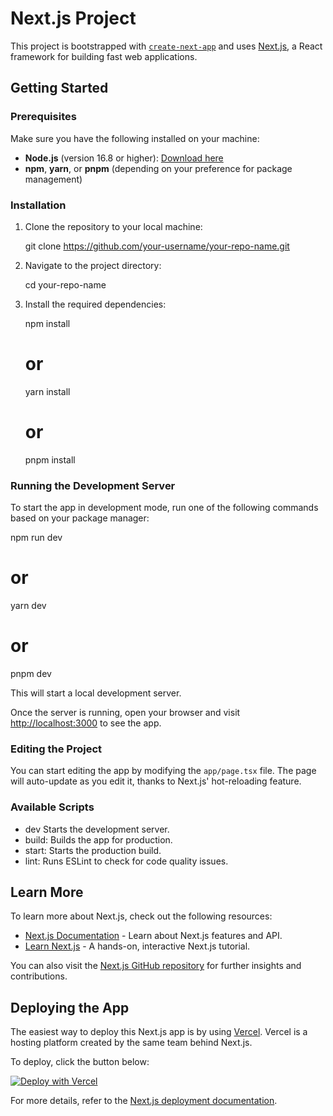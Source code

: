 # Next.js Project

This project is bootstrapped with [`create-next-app`](https://nextjs.org/docs/app/api-reference/cli/create-next-app) and uses [Next.js](https://nextjs.org), a React framework for building fast web applications.

## Getting Started

### Prerequisites

Make sure you have the following installed on your machine:

- **Node.js** (version 16.8 or higher): [Download here](https://nodejs.org/)
- **npm**, **yarn**, or **pnpm** (depending on your preference for package management)

### Installation

1. Clone the repository to your local machine:

  
   git clone https://github.com/your-username/your-repo-name.git


2. Navigate to the project directory:

   cd your-repo-name


3. Install the required dependencies:

   npm install
   # or
   yarn install
   # or
   pnpm install

### Running the Development Server

To start the app in development mode, run one of the following commands based on your package manager:

npm run dev
# or
yarn dev
# or
pnpm dev

This will start a local development server.

Once the server is running, open your browser and visit [http://localhost:3000](http://localhost:3000) to see the app.

### Editing the Project

You can start editing the app by modifying the `app/page.tsx` file. The page will auto-update as you edit it, thanks to Next.js' hot-reloading feature.

### Available Scripts

- dev Starts the development server.
- build: Builds the app for production.
- start: Starts the production build.
- lint: Runs ESLint to check for code quality issues.

## Learn More

To learn more about Next.js, check out the following resources:

- [Next.js Documentation](https://nextjs.org/docs) - Learn about Next.js features and API.
- [Learn Next.js](https://nextjs.org/learn) - A hands-on, interactive Next.js tutorial.

You can also visit the [Next.js GitHub repository](https://github.com/vercel/next.js) for further insights and contributions.

## Deploying the App

The easiest way to deploy this Next.js app is by using [Vercel](https://vercel.com). Vercel is a hosting platform created by the same team behind Next.js.

To deploy, click the button below:

[![Deploy with Vercel](https://vercel.com/button)](https://vercel.com/new?utm_medium=default-template&filter=next.js&utm_source=create-next-app&utm_campaign=create-next-app-readme)

For more details, refer to the [Next.js deployment documentation](https://nextjs.org/docs/app/building-your-application/deploying).